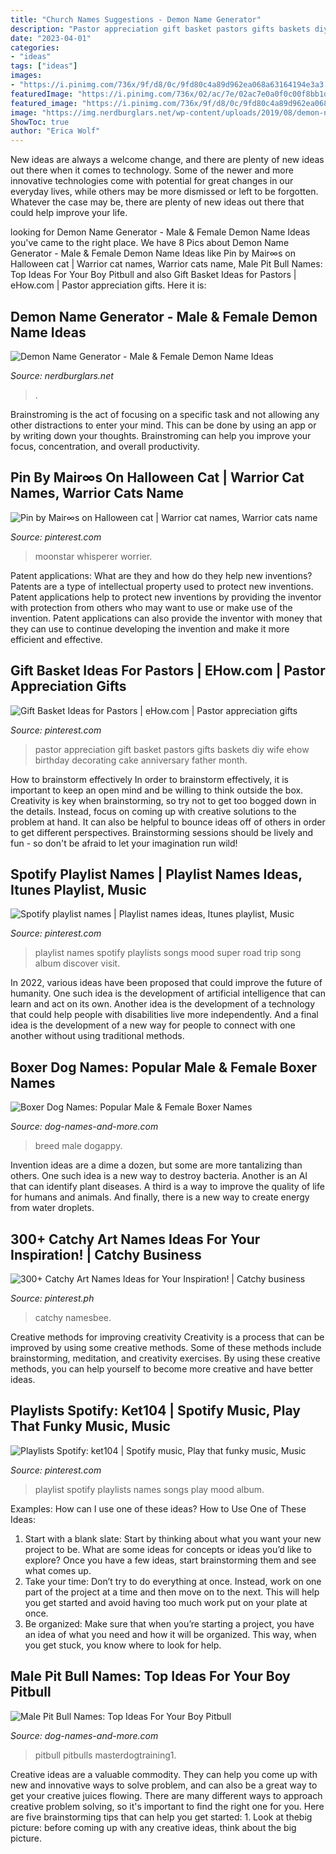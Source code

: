 ```yaml
---
title: "Church Names Suggestions - Demon Name Generator"
description: "Pastor appreciation gift basket pastors gifts baskets diy wife ehow birthday decorating cake anniversary father month"
date: "2023-04-01"
categories:
- "ideas"
tags: ["ideas"]
images:
- "https://i.pinimg.com/736x/9f/d8/0c/9fd80c4a89d962ea068a63164194e3a3.jpg"
featuredImage: "https://i.pinimg.com/736x/02/ac/7e/02ac7e0a0f0c00f8bb1da8e37a56bf13.jpg"
featured_image: "https://i.pinimg.com/736x/9f/d8/0c/9fd80c4a89d962ea068a63164194e3a3.jpg"
image: "https://img.nerdburglars.net/wp-content/uploads/2019/08/demon-name-generator-1.jpg"
ShowToc: true
author: "Erica Wolf"
---
```



New ideas are always a welcome change, and there are plenty of new ideas out there when it comes to technology. Some of the newer and more innovative technologies come with potential for great changes in our everyday lives, while others may be more dismissed or left to be forgotten. Whatever the case may be, there are plenty of new ideas out there that could help improve your life.

	

		
looking for Demon Name Generator - Male &amp; Female Demon Name Ideas you've came to the right place. We have 8 Pics about Demon Name Generator - Male &amp; Female Demon Name Ideas like Pin by Mair∞s on Halloween cat | Warrior cat names, Warrior cats name, Male Pit Bull Names: Top Ideas For Your Boy Pitbull and also Gift Basket Ideas for Pastors | eHow.com | Pastor appreciation gifts. Here it is:
		
    
## Demon Name Generator - Male &amp; Female Demon Name Ideas

<img loading=lazy src="https://img.nerdburglars.net/wp-content/uploads/2019/08/demon-name-generator-1.jpg" onerror="this.onerror=null;this.src='https://tse3.mm.bing.net/th?id=OIP.nPznqvcCOrvqAeUvfufhkAHaDo&amp;pid=15.1';" alt="Demon Name Generator - Male &amp; Female Demon Name Ideas">

_Source: nerdburglars.net_

>. 

	

Brainstroming is the act of focusing on a specific task and not allowing any other distractions to enter your mind. This can be done by using an app or by writing down your thoughts. Brainstroming can help you improve your focus, concentration, and overall productivity.

    
## Pin By Mair∞s On Halloween Cat | Warrior Cat Names, Warrior Cats Name

<img loading=lazy src="https://i.pinimg.com/736x/e1/ba/f4/e1baf47c1677b079475448b787aa7e5c.jpg" onerror="this.onerror=null;this.src='https://tse1.mm.bing.net/th?id=OIP.O-uR3NTpEeXPgU0LCTDpfQHaHa&amp;pid=15.1';" alt="Pin by Mair∞s on Halloween cat | Warrior cat names, Warrior cats name">

_Source: pinterest.com_

>moonstar whisperer worrier. 

	

Patent applications: What are they and how do they help new inventions?
Patents are a type of intellectual property used to protect new inventions. Patent applications help to protect new inventions by providing the inventor with protection from others who may want to use or make use of the invention. Patent applications can also provide the inventor with money that they can use to continue developing the invention and make it more efficient and effective.

    
## Gift Basket Ideas For Pastors | EHow.com | Pastor Appreciation Gifts

<img loading=lazy src="https://i.pinimg.com/736x/02/ac/7e/02ac7e0a0f0c00f8bb1da8e37a56bf13.jpg" onerror="this.onerror=null;this.src='https://tse3.mm.bing.net/th?id=OIP.iQ6asbp9MgG_glTFODqy3wHaE7&amp;pid=15.1';" alt="Gift Basket Ideas for Pastors | eHow.com | Pastor appreciation gifts">

_Source: pinterest.com_

>pastor appreciation gift basket pastors gifts baskets diy wife ehow birthday decorating cake anniversary father month. 

	

How to brainstorm effectively
In order to brainstorm effectively, it is important to keep an open mind and be willing to think outside the box. Creativity is key when brainstorming, so try not to get too bogged down in the details. Instead, focus on coming up with creative solutions to the problem at hand. It can also be helpful to bounce ideas off of others in order to get different perspectives. Brainstorming sessions should be lively and fun - so don't be afraid to let your imagination run wild!

    
## Spotify Playlist Names | Playlist Names Ideas, Itunes Playlist, Music

<img loading=lazy src="https://i.pinimg.com/736x/2b/c2/65/2bc265f8affb93c0900a672611628277.jpg" onerror="this.onerror=null;this.src='https://tse2.mm.bing.net/th?id=OIP.GprhbuER3rRDaKVe5KcfxwHaNL&amp;pid=15.1';" alt="Spotify playlist names | Playlist names ideas, Itunes playlist, Music">

_Source: pinterest.com_

>playlist names spotify playlists songs mood super road trip song album discover visit. 

	

In 2022, various ideas have been proposed that could improve the future of humanity. One such idea is the development of artificial intelligence that can learn and act on its own. Another idea is the development of a technology that could help people with disabilities live more independently. And a final idea is the development of a new way for people to connect with one another without using traditional methods.

    
## Boxer Dog Names: Popular Male &amp; Female Boxer Names

<img loading=lazy src="https://www.dog-names-and-more.com/images/Boxer2LK.jpg" onerror="this.onerror=null;this.src='https://tse3.mm.bing.net/th?id=OIP.EDX0s-8_YAeonwwzzZWZ1wHaLG&amp;pid=15.1';" alt="Boxer Dog Names: Popular Male &amp; Female Boxer Names">

_Source: dog-names-and-more.com_

>breed male dogappy. 

	

Invention ideas are a dime a dozen, but some are more tantalizing than others. One such idea is a new way to destroy bacteria. Another is an AI that can identify plant diseases. A third is a way to improve the quality of life for humans and animals. And finally, there is a new way to create energy from water droplets.

    
## 300+ Catchy Art Names Ideas For Your Inspiration! | Catchy Business

<img loading=lazy src="https://i.pinimg.com/736x/9f/d8/0c/9fd80c4a89d962ea068a63164194e3a3.jpg" onerror="this.onerror=null;this.src='https://tse2.mm.bing.net/th?id=OIP.Vm8jZwKTwfMJ7P9vHcLs1QHaJ6&amp;pid=15.1';" alt="300+ Catchy Art Names Ideas for Your Inspiration! | Catchy business">

_Source: pinterest.ph_

>catchy namesbee. 

	

Creative methods for improving creativity
Creativity is a process that can be improved by using some creative methods. Some of these methods include brainstorming, meditation, and creativity exercises. By using these creative methods, you can help yourself to become more creative and have better ideas.

    
## Playlists Spotify: Ket104 | Spotify Music, Play That Funky Music, Music

<img loading=lazy src="https://i.pinimg.com/736x/ee/6e/91/ee6e915400f48682e4995532326de40e.jpg" onerror="this.onerror=null;this.src='https://tse1.mm.bing.net/th?id=OIP.7He77_QR0g-nPC6--hPPCAHaNL&amp;pid=15.1';" alt="Playlists Spotify: ket104 | Spotify music, Play that funky music, Music">

_Source: pinterest.com_

>playlist spotify playlists names songs play mood album. 

	

Examples: How can I use one of these ideas?
How to Use One of These Ideas: 
1. Start with a blank slate: Start by thinking about what you want your new project to be. What are some ideas for concepts or ideas you’d like to explore? Once you have a few ideas, start brainstorming them and see what comes up. 
2. Take your time: Don’t try to do everything at once. Instead, work on one part of the project at a time and then move on to the next. This will help you get started and avoid having too much work put on your plate at once. 
3. Be organized: Make sure that when you’re starting a project, you have an idea of what you need and how it will be organized. This way, when you get stuck, you know where to look for help. 

    
## Male Pit Bull Names: Top Ideas For Your Boy Pitbull

<img loading=lazy src="https://www.dog-names-and-more.com/images/pit6-DNs-site.jpg" onerror="this.onerror=null;this.src='https://tse3.mm.bing.net/th?id=OIP.ByfUCeQlVo_On0JO0MYOIgHaKN&amp;pid=15.1';" alt="Male Pit Bull Names: Top Ideas For Your Boy Pitbull">

_Source: dog-names-and-more.com_

>pitbull pitbulls masterdogtraining1. 

	

Creative ideas are a valuable commodity. They can help you come up with new and innovative ways to solve problem, and can also be a great way to get your creative juices flowing. There are many different ways to approach creative problem solving, so it's important to find the right one for you. Here are five brainstorming tips that can help you get started: 1. Look at thebig picture: before coming up with any creative ideas, think about the big picture.

